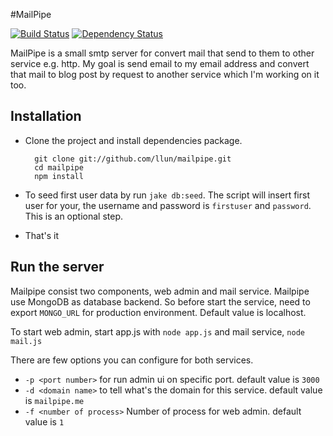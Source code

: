 #MailPipe

[![Build Status](https://travis-ci.org/llun/mailpipe.png?branch=master)](https://travis-ci.org/llun/mailpipe)
[![Dependency Status](https://gemnasium.com/llun/mailpipe.png)](https://gemnasium.com/llun/mailpipe)

MailPipe is a small smtp server for convert mail that send to them to other service e.g. http. My goal is send email to my email address and convert that mail to blog post by request to another service which I'm working on it too.

## Installation

- Clone the project and install dependencies package.

        git clone git://github.com/llun/mailpipe.git
        cd mailpipe
        npm install

- To seed first user data by run `jake db:seed`. The script will insert first user for your, the username and password is `firstuser` and `password`. This is an optional step.
- That's it

## Run the server

Mailpipe consist two components, web admin and mail service. Mailpipe use MongoDB as database backend. So before start the service, need to export `MONGO_URL` for production environment. Default value is localhost.

To start web admin, start app.js with `node app.js` and mail service, `node mail.js`

There are few options you can configure for both services.

- `-p <port number>` for run admin ui on specific port. default value is `3000`
- `-d <domain name>` to tell what's the domain for this service. default value is `mailpipe.me`
- `-f <number of process>` Number of process for web admin. default value is `1`

